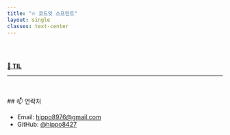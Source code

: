 ```yaml
---
title: "🔥 코드잇 스프린트"
layout: single
classes: text-center
---
```



<br>
<br>

 <a href="/2025-04-24-TIL.html"><strong>📅 TIL</strong></a>




                  
---
<br>
<br>
## 📫 연락처


- Email: hippo8976@gmail.com
- GitHub: [@hippo8427](https://github.com/hippo8427)
